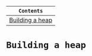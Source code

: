 <div align="center">
  
| `Contents` |
| ---------- |
| [Building a heap]() |
</div>

# `Building a heap`
